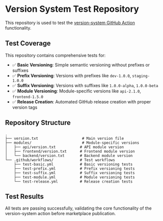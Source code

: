 # Version System Test Repository

This repository is used to test the [version-system GitHub Action](https://github.com/sanjeevkumarraob/version-system) functionality.

## Test Coverage

This repository contains comprehensive tests for:

- ✅ **Basic Versioning**: Simple semantic versioning without prefixes or suffixes
- ✅ **Prefix Versioning**: Versions with prefixes like `dev-1.0.0`, `staging-1.0.0`
- ✅ **Suffix Versioning**: Versions with suffixes like `1.0.0-alpha`, `1.0.0-beta`
- ✅ **Module Versioning**: Module-specific versions like `api-2.1.0`, `frontend-1.5.0`
- ✅ **Release Creation**: Automated GitHub release creation with proper version tags

## Repository Structure

```
.
├── version.txt                    # Main version file
├── modules/                       # Module-specific versions
│   ├── api/version.txt           # API module version
│   ├── frontend/version.txt      # Frontend module version
│   └── backend/version.txt       # Backend module version
└── .github/workflows/            # Test workflows
    ├── test-basic.yml            # Basic versioning tests
    ├── test-prefix.yml           # Prefix versioning tests
    ├── test-suffix.yml           # Suffix versioning tests
    ├── test-module.yml           # Module versioning tests
    └── test-release.yml          # Release creation tests
```

## Test Results

All tests are passing successfully, validating the core functionality of the version-system action before marketplace publication.
